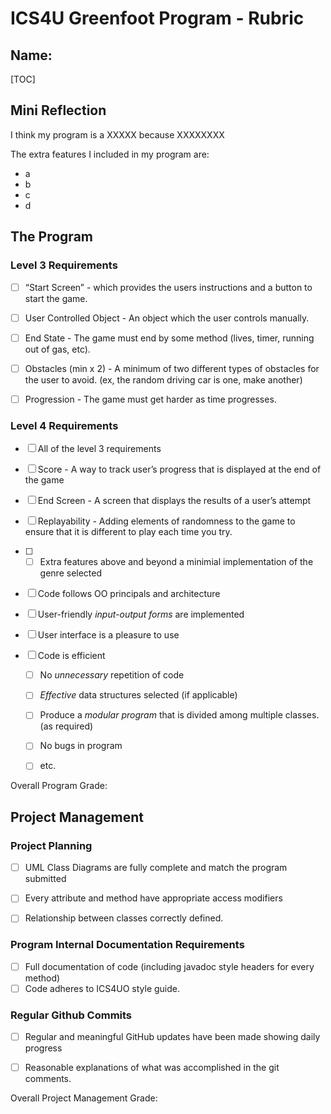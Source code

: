 # ICS4U Greenfoot Program - Rubric

## Name: 
[TOC]

## Mini Reflection

I think my program is a XXXXX because XXXXXXXX


The extra features I included in my program are: 
- a
- b
- c
- d

## The Program
### Level 3 Requirements

- [ ] “Start Screen” - which provides the users instructions and a button to start the game.
- [ ] User Controlled Object - An object which the user controls manually.
- [ ] End State - The game must end by some method (lives, timer, running out of gas, etc).
- [ ] Obstacles (min x 2) - A minimum of two different types of obstacles for the user to avoid. (ex, the random driving car is one, make another)
- [ ] Progression - The game must get harder as time progresses.


### Level 4 Requirements

- [ ] All of the level 3 requirements
- [ ] Score - A way to track user’s progress that is displayed at the end of the game
- [ ] End Screen - A screen that displays the results of a user’s attempt
- [ ] Replayability - Adding elements of randomness to the game to ensure that it is different to play each time you try.

- [ ] - [ ] Extra features above and beyond a minimial implementation of the genre selected
- [ ] Code follows OO principals and architecture
- [ ] User-friendly *input-output forms* are implemented
- [ ] User interface is a pleasure to use

- [ ] Code is efficient
  - [ ] No *unnecessary* repetition of code
  - [ ] *Effective* data structures selected (if applicable)
  - [ ] Produce a *modular program* that is divided among multiple classes. (as required)
  - [ ] No bugs in program
  - [ ] etc.


Overall Program Grade: 



## Project Management

### Project Planning
- [ ] UML Class Diagrams are fully complete and match the program submitted
- [ ] Every attribute and method have appropriate access modifiers
- [ ] Relationship between classes correctly defined.


### Program Internal Documentation Requirements
- [ ] Full documentation of code (including javadoc style headers for every method)
- [ ] Code adheres to ICS4UO style guide.

### Regular Github Commits
- [ ] Regular and meaningful GitHub updates have been made showing daily progress
- [ ] Reasonable explanations of what was accomplished in the git comments.



Overall Project Management Grade: 
